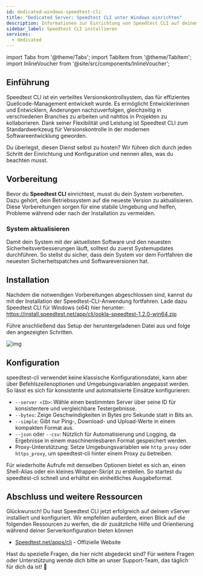 ```yaml
---
id: dedicated-windows-speedtest-cli
title: "Dedicated Server: Speedtest CLI unter Windows einrichten"
description: Informationen zur Einrichtung von Speedtest CLI auf deinem Windows vServer von ZAP-Hosting - ZAP-Hosting.com Dokumentation
sidebar_label: Speedtest CLI installieren
services:
  - dedicated
---
```


import Tabs from '@theme/Tabs';
import TabItem from '@theme/TabItem';
import InlineVoucher from '@site/src/components/InlineVoucher';

## Einführung

Speedtest CLI ist ein verteiltes Versionskontrollsystem, das für effizientes Quellcode-Management entwickelt wurde. Es ermöglicht Entwicklerinnen und Entwicklern, Änderungen nachzuverfolgen, gleichzeitig in verschiedenen Branches zu arbeiten und nahtlos in Projekten zu kollaborieren. Dank seiner Flexibilität und Leistung ist Speedtest CLI zum Standardwerkzeug für Versionskontrolle in der modernen Softwareentwicklung geworden.

Du überlegst, diesen Dienst selbst zu hosten? Wir führen dich durch jeden Schritt der Einrichtung und Konfiguration und nennen alles, was du beachten musst.

<InlineVoucher />



## Vorbereitung

Bevor du **Speedtest CLI** einrichtest, musst du dein System vorbereiten. Dazu gehört, dein Betriebssystem auf die neueste Version zu aktualisieren. Diese Vorbereitungen sorgen für eine stabile Umgebung und helfen, Probleme während oder nach der Installation zu vermeiden.


### System aktualisieren
Damit dein System mit der aktuellsten Software und den neuesten Sicherheitsverbesserungen läuft, solltest du zuerst Systemupdates durchführen. So stellst du sicher, dass dein System vor dem Fortfahren die neuesten Sicherheitspatches und Softwareversionen hat.



## Installation

Nachdem die notwendigen Vorbereitungen abgeschlossen sind, kannst du mit der Installation der Speedtest-CLI-Anwendung fortfahren. Lade dazu Speedtest CLI für Windows (x64) hier herunter: https://install.speedtest.net/app/cli/ookla-speedtest-1.2.0-win64.zip

Führe anschließend das Setup der heruntergeladenen Datei aus und folge den angezeigten Schritten.

![img](https://screensaver01.zap-hosting.com/index.php/s/XXERYCa3eKjYmxS/download)



## Konfiguration

speedtest-cli verwendet keine klassische Konfigurationsdatei, kann aber über Befehlszeilenoptionen und Umgebungsvariablen angepasst werden. So lässt es sich für konsistente und automatisierte Einsätze konfigurieren:

- `--server <ID>`: Wähle einen bestimmten Server über seine ID für konsistentere und vergleichbare Testergebnisse.  
- `--bytes`: Zeige Geschwindigkeiten in Bytes pro Sekunde statt in Bits an.  
- `--simple`: Gibt nur Ping-, Download- und Upload-Werte in einem kompakten Format aus.  
- `--json` oder `--csv`: Nützlich für Automatisierung und Logging, da Ergebnisse in einem maschinenlesbaren Format gespeichert werden.  
- Proxy-Unterstützung: Setze Umgebungsvariablen wie `http_proxy` oder `https_proxy`, um speedtest-cli hinter einem Proxy zu betreiben.  

Für wiederholte Aufrufe mit denselben Optionen bietet es sich an, einen Shell-Alias oder ein kleines Wrapper-Skript zu erstellen. So startest du speedtest-cli schnell und erhältst ein einheitliches Ausgabeformat.



## Abschluss und weitere Ressourcen

Glückwunsch! Du hast Speedtest CLI jetzt erfolgreich auf deinem vServer installiert und konfiguriert. Wir empfehlen außerdem, einen Blick auf die folgenden Ressourcen zu werfen, die dir zusätzliche Hilfe und Orientierung während deiner Serverkonfiguration bieten können

- [Speedtest.net/apps/cli](https://www.speedtest.net/apps/cli) - Offizielle Website

Hast du spezielle Fragen, die hier nicht abgedeckt sind? Für weitere Fragen oder Unterstützung wende dich bitte an unser Support-Team, das täglich für dich da ist! 🙂



<InlineVoucher />